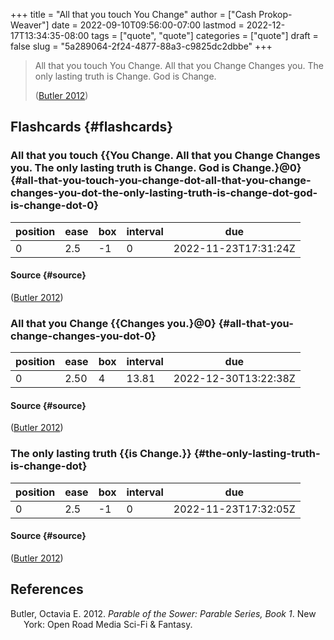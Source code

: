 +++
title = "All that you touch You Change"
author = ["Cash Prokop-Weaver"]
date = 2022-09-10T09:56:00-07:00
lastmod = 2022-12-17T13:34:35-08:00
tags = ["quote", "quote"]
categories = ["quote"]
draft = false
slug = "5a289064-2f24-4877-88a3-c9825dc2dbbe"
+++

> All that you touch You Change. All that you Change Changes you. The only lasting truth is Change. God is Change.
>
> (<a href="#citeproc_bib_item_1">Butler 2012</a>)


## Flashcards {#flashcards}


### All that you touch {{You Change. All that you Change Changes you. The only lasting truth is Change. God is Change.}@0} {#all-that-you-touch-you-change-dot-all-that-you-change-changes-you-dot-the-only-lasting-truth-is-change-dot-god-is-change-dot-0}

| position | ease | box | interval | due                  |
|----------|------|-----|----------|----------------------|
| 0        | 2.5  | -1  | 0        | 2022-11-23T17:31:24Z |


#### Source {#source}

(<a href="#citeproc_bib_item_1">Butler 2012</a>)


### All that you Change {{Changes you.}@0} {#all-that-you-change-changes-you-dot-0}

| position | ease | box | interval | due                  |
|----------|------|-----|----------|----------------------|
| 0        | 2.50 | 4   | 13.81    | 2022-12-30T13:22:38Z |


#### Source {#source}

(<a href="#citeproc_bib_item_1">Butler 2012</a>)


### The only lasting truth {{is Change.}} {#the-only-lasting-truth-is-change-dot}

| position | ease | box | interval | due                  |
|----------|------|-----|----------|----------------------|
| 0        | 2.5  | -1  | 0        | 2022-11-23T17:32:05Z |


#### Source {#source}

(<a href="#citeproc_bib_item_1">Butler 2012</a>)

## References

<style>.csl-entry{text-indent: -1.5em; margin-left: 1.5em;}</style><div class="csl-bib-body">
  <div class="csl-entry"><a id="citeproc_bib_item_1"></a>Butler, Octavia E. 2012. <i>Parable of the Sower: Parable Series, Book 1</i>. New York: Open Road Media Sci-Fi &#38; Fantasy.</div>
</div>

